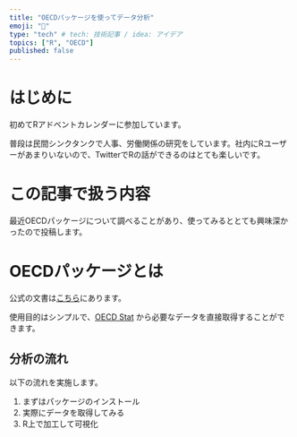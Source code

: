 ```yaml
---
title: "OECDパッケージを使ってデータ分析"
emoji: "🤖"
type: "tech" # tech: 技術記事 / idea: アイデア
topics: ["R", "OECD"]
published: false
---
```


# はじめに

初めてRアドベントカレンダーに参加しています。

普段は民間シンクタンクで人事、労働関係の研究をしています。社内にRユーザーがあまりいないので、TwitterでRの話ができるのはとても楽しいです。

# この記事で扱う内容

最近OECDパッケージについて調べることがあり、使ってみるととても興味深かったので投稿します。

# OECDパッケージとは

公式の文書は[こちら](https://cran.r-project.org/web/packages/OECD/OECD.pdf)にあります。

使用目的はシンプルで、[OECD Stat](https://stats.oecd.org/) から必要なデータを直接取得することができます。

## 分析の流れ

以下の流れを実施します。

1.  まずはパッケージのインストール
2.  実際にデータを取得してみる
3.  R上で加工して可視化
